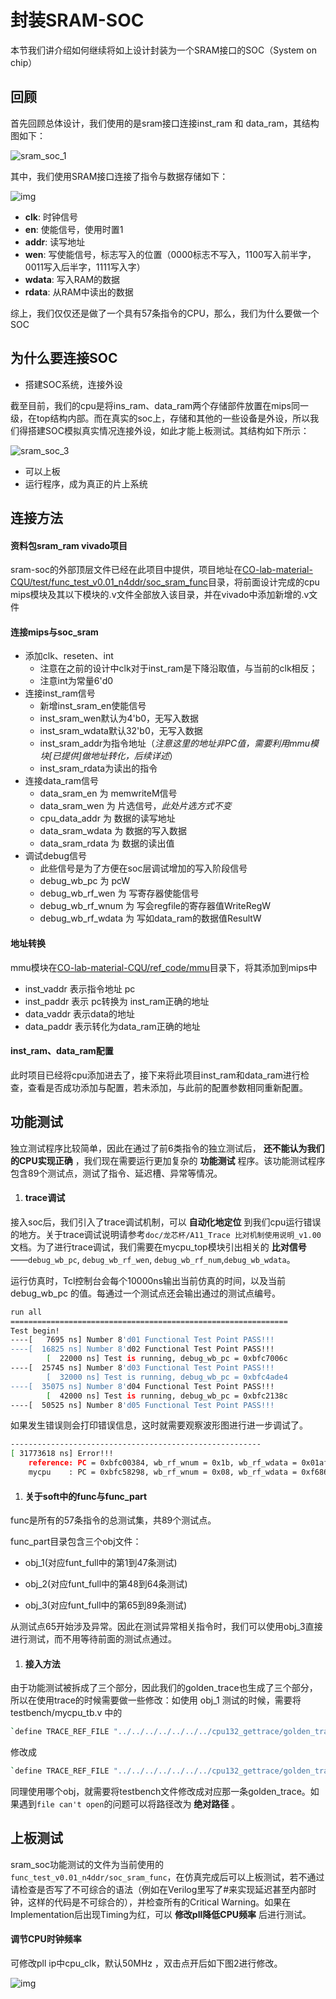 # 封装SRAM-SOC

本节我们讲介绍如何继续将如上设计封装为一个SRAM接口的SOC（System on chip）

## 回顾

首先回顾总体设计，我们使用的是sram接口连接inst_ram 和 data_ram，其结构图如下：

![sram_soc_1](../img/sram_soc_1.png)

其中，我们使用SRAM接口连接了指令与数据存储如下：

![img](../img/sram_soc_2.png)

- **clk**: 时钟信号
- **en**: 使能信号，使用时置1
- **addr**: 读写地址
- **wen**: 写使能信号，标志写入的位置（0000标志不写入，1100写入前半字，0011写入后半字，1111写入字）
- **wdata**: 写入RAM的数据
- **rdata**: 从RAM中读出的数据

综上，我们仅仅还是做了一个具有57条指令的CPU，那么，我们为什么要做一个SOC

## **为什么要连接SOC**

- 搭建SOC系统，连接外设

截至目前，我们的cpu是将ins_ram、data_ram两个存储部件放置在mips同一级，在top结构内部。而在真实的soc上，存储和其他的一些设备是外设，所以我们得搭建SOC模拟真实情况连接外设，如此才能上板测试。其结构如下所示：

![sram_soc_3](../img/sram_soc_3.png)

- 可以上板
- 运行程序，成为真正的片上系统 

## **连接方法**

#### 资料包sram_ram vivado项目

sram-soc的外部顶层文件已经在此项目中提供，项目地址在[CO-lab-material-CQU/test/func_test_v0.01_n4ddr/soc_sram_func](https://gitee.com/cyyself/CO-lab-material-CQU/tree/2021/test/func_test_v0.01_n4ddr/soc_sram_func)目录，将前面设计完成的cpu mips模块及其以下模块的.v文件全部放入该目录，并在vivado中添加新增的.v文件

#### 连接mips与soc_sram

- 添加clk、reseten、int
  - 注意在之前的设计中clk对于inst_ram是下降沿取值，与当前的clk相反；
  - 注意int为常量6'd0 
- 连接inst_ram信号
  - 新增inst_sram_en使能信号
  - inst_sram_wen默认为4'b0，无写入数据
  - inst_sram_wdata默认32'b0，无写入数据
  - inst_sram_addr为指令地址（*注意这里的地址非PC值，需要利用mmu模块[已提供]做地址转化，后续详述*）
  - inst_sram_rdata为读出的指令
- 连接data_ram信号
  - data_sram_en 为 memwriteM信号
  - data_sram_wen 为 片选信号，*此处片选方式不变*
  - cpu_data_addr 为 数据的读写地址
  - data_sram_wdata 为 数据的写入数据
  - data_sram_rdata 为 数据的读出值
- 调试debug信号
  - 此些信号是为了方便在soc层调试增加的写入阶段信号
  - debug_wb_pc 为 pcW
  - debug_wb_rf_wen 为 写寄存器使能信号
  - debug_wb_rf_wnum 为 写会regfile的寄存器值WriteRegW
  - debug_wb_rf_wdata 为 写如data_ram的数据值ResultW

#### 地址转换

mmu模块在[CO-lab-material-CQU/ref_code/mmu](https://gitee.com/cyyself/CO-lab-material-CQU/tree/2021/ref_code/mmu)目录下，将其添加到mips中

- inst_vaddr 表示指令地址 pc
- inst_paddr 表示 pc转换为 inst_ram正确的地址
- data_vaddr 表示data的地址
- data_paddr 表示转化为data_ram正确的地址

#### inst_ram、data_ram配置

此时项目已经将cpu添加进去了，接下来将此项目inst_ram和data_ram进行检查，查看是否成功添加与配置，若未添加，与此前的配置参数相同重新配置。

## 功能测试

独立测试程序比较简单，因此在通过了前6类指令的独立测试后， **还不能认为我们的CPU实现正确** ，我们现在需要运行更加复杂的 **功能测试** 程序。该功能测试程序包含89个测试点，测试了指令、延迟槽、异常等情况。

1. #### **trace调试**

接入soc后，我们引入了trace调试机制，可以 **自动化地定位** 到我们cpu运行错误的地方。关于trace调试说明请参考`doc/龙芯杯/A11_Trace 比对机制使用说明_v1.00`文档。为了进行trace调试，我们需要在mycpu_top模块引出相关的 **比对信号** ——`debug_wb_pc`, `debug_wb_rf_wen`, `debug_wb_rf_num`,`debug_wb_wdata`。

运行仿真时，Tcl控制台会每个10000ns输出当前仿真的时间，以及当前 debug_wb_pc 的值。每通过一个测试点还会输出通过的测试点编号。

```Bash
run all
==============================================================
Test begin!
----[   7695 ns] Number 8'd01 Functional Test Point PASS!!!
----[  16825 ns] Number 8'd02 Functional Test Point PASS!!!
        [  22000 ns] Test is running, debug_wb_pc = 0xbfc7006c
----[  25745 ns] Number 8'd03 Functional Test Point PASS!!!
        [  32000 ns] Test is running, debug_wb_pc = 0xbfc4ade4
----[  35075 ns] Number 8'd04 Functional Test Point PASS!!!
        [  42000 ns] Test is running, debug_wb_pc = 0xbfc2138c
----[  50525 ns] Number 8'd05 Functional Test Point PASS!!!
```

如果发生错误则会打印错误信息，这时就需要观察波形图进行进一步调试了。

```Bash
--------------------------------------------------------
[ 31773618 ns] Error!!!
    reference: PC = 0xbfc00384, wb_rf_wnum = 0x1b, wb_rf_wdata = 0x01af5435
    mycpu    : PC = 0xbfc58298, wb_rf_wnum = 0x08, wb_rf_wdata = 0xf6865a84
```

1. #### **关于soft中的func与func_part**

func是所有的57条指令的总测试集，共89个测试点。

func_part目录包含三个obj文件：

- obj_1(对应funt_full中的第1到47条测试)

- obj_2(对应funt_full中的第48到64条测试)

- obj_3(对应funt_full中的第65到89条测试)

从测试点65开始涉及异常。因此在测试异常相关指令时，我们可以使用obj_3直接进行测试，而不用等待前面的测试点通过。

1. #### **接入方法**

由于功能测试被拆成了三个部分，因此我们的golden_trace也生成了三个部分，所以在使用trace的时候需要做一些修改：如使用 obj_1 测试的时候，需要将 testbench/mycpu_tb.v 中的

```Bash
`define TRACE_REF_FILE "../../../../../../../cpu132_gettrace/golden_trace.txt
```

修改成

```Bash
`define TRACE_REF_FILE "../../../../../../../cpu132_gettrace/golden_trace_1.txt
```

同理使用哪个obj，就需要将testbench文件修改成对应那一条golden_trace。如果遇到`file can't open`的问题可以将路径改为 **绝对路径** 。

## **上板测试**

sram_soc功能测试的文件为当前使用的`func_test_v0.01_n4ddr/soc_sram_func`，在仿真完成后可以上板测试，若不通过请检查是否写了不可综合的语法（例如在Verilog里写了#来实现延迟甚至内部时钟，这样的代码是不可综合的），并检查所有的Critical Warning。如果在Implementation后出现Timing为红，可以 **修改pll降低CPU频率** 后进行测试。

#### **调节CPU时钟频率** 

可修改pll ip中cpu_clk，默认50MHz ，双击点开后如下图2进行修改。

![img](../img/sram_soc_4.png)